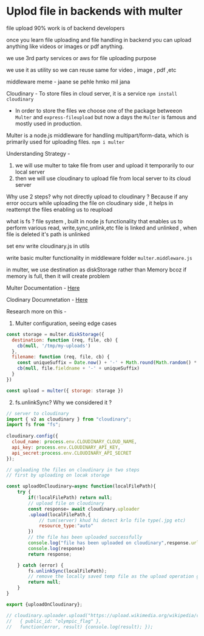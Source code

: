 # Uplod file in backends with multer

file upload 90% work is of backend developers

once you learn file uploading and file handling in backend you can upload anything like videos or images or pdf anything.

we use 3rd party services or aws for file uploading purpose

we use it as utility so we can reuse same for video , image , pdf ,etc

middleware meme - jaane se pehle hmko mil jana

Cloudinary - To store files in cloud server, it is a service
`npm install cloudinary`

* In order to store the files we choose one of the package betweeon `Multer` and `express-fileupload` but now a days the `Multer` is famous and mostly used in production.

Multer is a node.js middleware for handling multipart/form-data, which is primarily used for uploading files.
`npm i multer`

Understanding Strategy - 
1. we  will use multer to take file from user and upload it temporarily to our local server
2. then we will use cloudinary to upload file from local server to its cloud server

Why use 2 steps? why not directly upload to cloudinary ?
Because if any error occurs while uploading the file on cloudinary side , it helps in reattempt the files enabling us to reupload

what is fs ? file system , built in node js functionality that enables us to perform various read, write,sync,unlink,etc
file is linked and unlinked , when file is deleted it's path is unlinked 

set env write cloudinary.js in utils

write basic multer functionality in middleware folder `multer.middleware.js`

in multer, we use destination as diskStorage rather than Memory bcoz if memory is full, then it will create problem

Multer Documentation - 
<a href="https://github.com/expressjs/multer/tree/master" target="_blank">Here</a>

Clodinary Documnetation - 
<a href="https://console.cloudinary.com/pm/c-75ec36029a953711aedf6c095b2243/getting-started" target="_blank">Here</a>

Research more on this - 

1. Multer configuration, seeing edge cases
```js
const storage = multer.diskStorage({
  destination: function (req, file, cb) {
    cb(null, '/tmp/my-uploads')
  },
  filename: function (req, file, cb) {
    const uniqueSuffix = Date.now() + '-' + Math.round(Math.random() * 1E9)
    cb(null, file.fieldname + '-' + uniqueSuffix)
  }
})

const upload = multer({ storage: storage })
```
2. fs.unlinkSync? Why we considered it ? 
```js
// server to cloudinary
import { v2 as cloudinary } from "cloudinary";
import fs from "fs";
          
cloudinary.config({ 
  cloud_name: process.env.CLOUDINARY_CLOUD_NAME,
  api_key: process.env.CLOUDINARY_API_KEY,
  api_secret:process.env.CLOUDINARY_API_SECRET
});

// uploading the files on cloudinary in two steps
// first by uploading on locak storage

const uploadOnCloudinary=async function(localFilePath){
    try {
        if(!localFilePath) return null;
        // upload file on cloudinary
        const response= await cloudinary.uploader
        .upload(localFilePath,{
            // tum(server) khud hi detect krlo file type(.jpg etc)
            resource_type:"auto"
        })
        // the file has been uploaded successfully
        console.log("file has been uploaded on cloudinary",response.url)
        console.log(response)
        return response;

    } catch (error) {
        fs.unlinkSync(localFilePath);
        // remove the locally saved temp file as the upload operation got failed
        return null;
    }
}

export {uploadOnCloudinary};

// cloudinary.uploader.upload("https://upload.wikimedia.org/wikipedia/commons/a/ae/Olympic_flag.jpg",
//   { public_id: "olympic_flag" }, 
//   function(error, result) {console.log(result); });
```